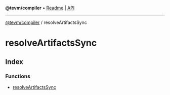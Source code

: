 **@tevm/compiler** • [Readme](../README.md) \| [API](../modules.md)

***

[@tevm/compiler](../README.md) / resolveArtifactsSync

# resolveArtifactsSync

## Index

### Functions

- [resolveArtifactsSync](functions/resolveArtifactsSync.md)
